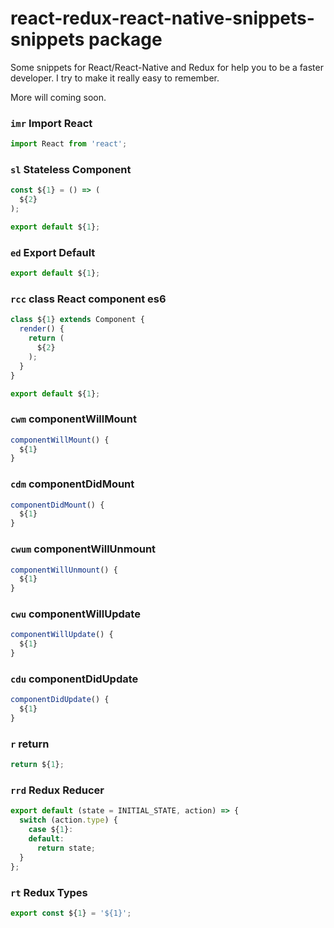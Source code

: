 # react-redux-react-native-snippets-snippets package

Some snippets for React/React-Native and Redux for help you to be a faster developer. I try to make it really easy to remember.

More will coming soon.

### `imr` Import React

```js
import React from 'react';
```

### `sl` Stateless Component

```js
const ${1} = () => (
  ${2}
);

export default ${1};
```

### `ed` Export Default

```js
export default ${1};
```

### `rcc` class React component es6

```js
class ${1} extends Component {
  render() {
    return (
      ${2}
    );
  }
}

export default ${1};
```

### `cwm` componentWillMount

```js
componentWillMount() {
  ${1}
}
```

### `cdm` componentDidMount

```js
componentDidMount() {
  ${1}
}
```

### `cwum` componentWillUnmount

```js
componentWillUnmount() {
  ${1}
}
```

### `cwu` componentWillUpdate

```js
componentWillUpdate() {
  ${1}
}
```

### `cdu` componentDidUpdate

```js
componentDidUpdate() {
  ${1}
}
```

### `r` return

```js
return ${1};
```

### `rrd` Redux Reducer

```js
export default (state = INITIAL_STATE, action) => {
  switch (action.type) {
    case ${1}:
    default:
      return state;
  }
};
```

### `rt` Redux Types

```js
export const ${1} = '${1}';
```
